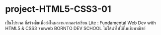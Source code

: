 # project-HTML5-CSS3-01
เป็นโปรเจค ที่สร้างขึ้นเพื่อส่งในผลงานจากคอร์สเรียน Lite : Fundamental Web Dev with HTML5 & CSS3 จากweb BORNTO DEV SCHOOL
ไม่ได้นำไปใช้ในเชิงพาณิชย์
